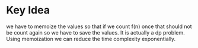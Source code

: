 # Key Idea

we have to memoize the values so that if we count f(n) once that should not be count again so we have to save the values.
It is actually a dp problem.
Using memoization we can reduce the time complexity exponentially.
